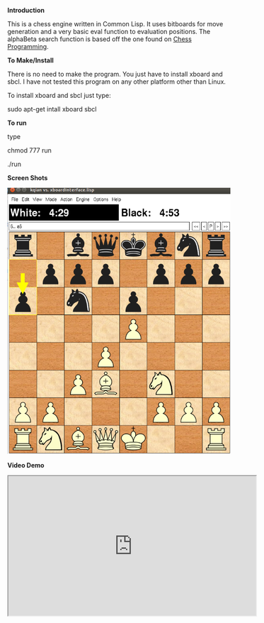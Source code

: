 **Introduction**

This is a chess engine written in Common Lisp. It uses bitboards for move generation and a very basic eval function to evaluation positions. The alphaBeta search function is based off the one found on [Chess Programming](http://chessprogramming.wikispaces.com/Alpha-Beta).

**To Make/Install**

There is no need to make the program. You just have to install xboard and sbcl. I have not tested this program on any other platform other than Linux. 

To install xboard and sbcl just type:

sudo apt-get intall xboard sbcl

**To run**

type

chmod 777 run

./run

**Screen Shots**

![Alt text](https://github.com/markqian/Chess-engine-in-Lisp/blob/master/screenshots/screenshot.png)

**Video Demo**

<iframe width="560" height="315" src="https://www.youtube.com/watch?v=SzdItkudGLw&feature=youtu.be">












